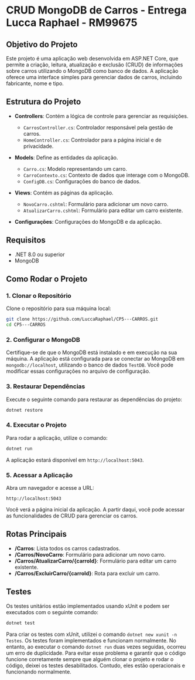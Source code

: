 # CRUD MongoDB de Carros - Entrega Lucca Raphael - RM99675

## Objetivo do Projeto

Este projeto é uma aplicação web desenvolvida em ASP.NET Core, que permite a criação, leitura, atualização e exclusão (CRUD) de informações sobre carros utilizando o MongoDB como banco de dados. A aplicação oferece uma interface simples para gerenciar dados de carros, incluindo fabricante, nome e tipo.

## Estrutura do Projeto

- **Controllers**: Contém a lógica de controle para gerenciar as requisições.
  - `CarrosController.cs`: Controlador responsável pela gestão de carros.
  - `HomeController.cs`: Controlador para a página inicial e de privacidade.
  
- **Models**: Define as entidades da aplicação.
  - `Carro.cs`: Modelo representando um carro.
  - `CarroContexto.cs`: Contexto de dados que interage com o MongoDB.
  - `ConfigDB.cs`: Configurações do banco de dados.

- **Views**: Contém as páginas da aplicação.
  - `NovoCarro.cshtml`: Formulário para adicionar um novo carro.
  - `AtualizarCarro.cshtml`: Formulário para editar um carro existente.
  
- **Configurações**: Configurações do MongoDB e da aplicação.

## Requisitos

- .NET 8.0 ou superior
- MongoDB

## Como Rodar o Projeto

### 1. Clonar o Repositório

Clone o repositório para sua máquina local:

```bash
git clone https://github.com/LuccaRaphael/CP5---CARROS.git
cd CP5---CARROS
```

### 2. Configurar o MongoDB

Certifique-se de que o MongoDB está instalado e em execução na sua máquina. A aplicação está configurada para se conectar ao MongoDB em `mongodb://localhost`, utilizando o banco de dados `TestDB`. Você pode modificar essas configurações no arquivo de configuração.

### 3. Restaurar Dependências

Execute o seguinte comando para restaurar as dependências do projeto:

```bash
dotnet restore
```

### 4. Executar o Projeto

Para rodar a aplicação, utilize o comando:

```bash
dotnet run
```

A aplicação estará disponível em `http://localhost:5043`.

### 5. Acessar a Aplicação

Abra um navegador e acesse a URL:

```
http://localhost:5043
```

Você verá a página inicial da aplicação. A partir daqui, você pode acessar as funcionalidades de CRUD para gerenciar os carros.

## Rotas Principais

- **/Carros**: Lista todos os carros cadastrados.
- **/Carros/NovoCarro**: Formulário para adicionar um novo carro.
- **/Carros/AtualizarCarro/{carroId}**: Formulário para editar um carro existente.
- **/Carros/ExcluirCarro/{carroId}**: Rota para excluir um carro.

## Testes

Os testes unitários estão implementados usando xUnit e podem ser executados com o seguinte comando:

```bash
dotnet test
```

Para criar os testes com xUnit, utilizei o comando `dotnet new xunit -n Testes`. Os testes foram implementados e funcionam normalmente. No entanto, ao executar o comando `dotnet run` duas vezes seguidas, ocorreu um erro de duplicidade. Para evitar esse problema e garantir que o código funcione corretamente sempre que alguém clonar o projeto e rodar o código, deixei os testes desabilitados. Contudo, eles estão operacionais e funcionando normalmente. 



